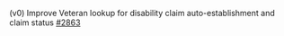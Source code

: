 (v0) Improve Veteran lookup for disability claim auto-establishment and claim status [#2863](https://github.com/department-of-veterans-affairs/vets-api/pull/2863)
